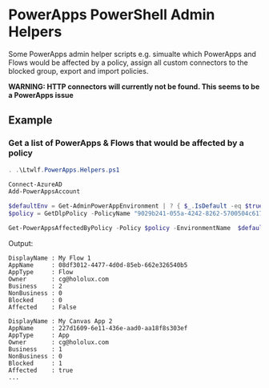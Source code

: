 # PowerApps PowerShell Admin Helpers

Some PowerApps admin helper scripts e.g. simualte which PowerApps and Flows would be affected by a policy, assign all custom connectors to the blocked group, export and import policies.

**WARNING: HTTP connectors will currently not be found. This seems to be a PowerApps issue**


## Example 

### Get a list of PowerApps & Flows that would be affected by a policy

```PowerShell
. .\Ltwlf.PowerApps.Helpers.ps1

Connect-AzureAD
Add-PowerAppsAccount

$defaultEnv = Get-AdminPowerAppEnvironment | ? { $_.IsDefault -eq $true }
$policy = GetDlpPolicy -PolicyName "9029b241-055a-4242-8262-5700504c6171"

Get-PowerAppsAffectedByPolicy -Policy $policy -EnvironmentName  $defaultEnv.EnvironmentName

```
Output:
```
DisplayName : My Flow 1
AppName     : 08df3012-4477-4d0d-85eb-662e326540b5
AppType     : Flow
Owner       : cg@hololux.com
Business    : 2
NonBusiness : 0
Blocked     : 0
Affected    : False

DisplayName : My Canvas App 2
AppName     : 227d1609-6e11-436e-aad0-aa18f8s303ef
AppType     : App
Owner       : cg@hololux.com
Business    : 1
NonBusiness : 0
Blocked     : 1
Affected    : true
...

```
